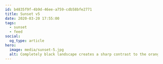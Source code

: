 ```yaml
---
id: b4835f9f-4b9d-46ee-a759-cdb58bfe2771
title: Sunset v5
date: 2020-03-20 17:55:00
tags:
  - sunset
  - feed
social:
  og_type: article
hero:
  image: media/sunset-5.jpg
  alt: Completely black landscape creates a sharp contrast to the orange-red sky. Long clouds start from the lower left and reach the upper right like strings.
---
```


